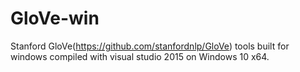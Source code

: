 # GloVe-win
Stanford GloVe(https://github.com/stanfordnlp/GloVe) tools built for windows compiled with visual studio 2015 on Windows 10 x64.
